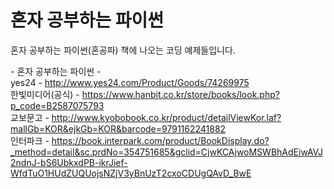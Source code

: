 # 혼자 공부하는 파이썬
혼자 공부하는 파이썬(혼공파) 책에 나오는 코딩 예제들입니다.

\- 혼자 공부하는 파이썬 -<br>
yes24 - http://www.yes24.com/Product/Goods/74269975<br>
한빛미디어(공식) - https://www.hanbit.co.kr/store/books/look.php?p_code=B2587075793<br>
교보문고 - http://www.kyobobook.co.kr/product/detailViewKor.laf?mallGb=KOR&ejkGb=KOR&barcode=9791162241882<br>
인터파크 - https://book.interpark.com/product/BookDisplay.do?_method=detail&sc.prdNo=354751685&gclid=CjwKCAjwoMSWBhAdEiwAVJ2ndnJ-bS6UbkxdPB-ikrJief-WfdTuO1HUdZUQUojsNZjV3yBnUzT2cxoCDUgQAvD_BwE<br>
